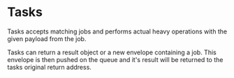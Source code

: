 Tasks
=====

Tasks accepts matching jobs and performs actual heavy operations with the given payload from the job.

Tasks can return a result object or a new envelope containing a job. This envelope is then pushed on the queue and it's result will be returned to the tasks original return address.
